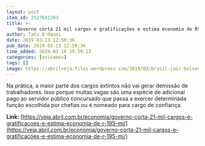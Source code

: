 ```yaml
---
layout: post
item_id: 2527641393
title: >-
    Governo corta 21 mil cargos e gratificações e estima economia de R$ 195 mi
author: Tatu D'Oquei
date: 2019-03-13 12:50:36
pub_date: 2019-03-13 12:50:36
time_added: 2019-03-18 19:59:13
categories: [avisamos]
tags: []
image: https://abrilveja.files.wordpress.com/2019/03/brasil-jair-bolsonaro-01.jpg?quality=70&strip=info&w=680&h=453&crop=1
---
```


Na prática, a maior parte dos cargos extintos não vai gerar demissão de trabalhadores. Isso porque muitas vagas são uma espécie de adicional pago ao servidor público concursado que passa a exercer determinada função escolhida por chefias ou é nomeado para cargo de confiança.

**Link:** [https://veja.abril.com.br/economia/governo-corta-21-mil-cargos-e-gratificacoes-e-estima-economia-de-r-195-mi/](https://veja.abril.com.br/economia/governo-corta-21-mil-cargos-e-gratificacoes-e-estima-economia-de-r-195-mi/)

